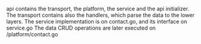api contains the transport, the platform, the service and the api initializer. 
The transport contains also the handlers, which parse the data to the lower layers. 
The service implementation is on contact.go, and its interface on service.go
The data CRUD operations are later executed on /platform/contact.go
